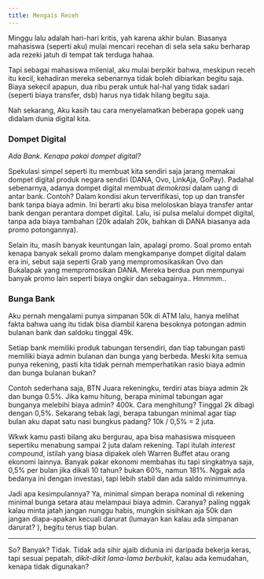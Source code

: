 ```yaml
---
title: Mengais Receh
---
```


Minggu lalu adalah hari-hari kritis, yah karena akhir bulan. Biasanya mahasiswa (seperti aku) mulai mencari recehan di sela sela saku berharap ada rezeki jatuh di tempat tak terduga hahaa.

Tapi sebagai mahasiswa milenial, aku mulai berpikir bahwa, meskipun receh itu kecil, kehadiran mereka sebenarnya tidak boleh dibiarkan begitu saja. Biaya sekecil apapun, dua ribu perak untuk hal-hal yang tidak sadari (seperti biaya transfer, dsb) harus nya tidak hilang begitu saja.

Nah sekarang, Aku kasih tau cara menyelamatkan beberapa gopek uang didalam dunia digital kita.

### Dompet Digital

*Ada Bank. Kenapa pakai dompet digital?*

Spekulasi simpel seperti itu membuat kita sendiri saja jarang memakai dompet digital produk negara sendiri (DANA, Ovo, LinkAja, GoPay). Padahal sebenarnya, adanya dompet digital membuat *demokrasi* dalam uang di antar bank. Contoh? Dalam kondisi akun terverifikasi, top up dan transfer bank tanpa biaya admin. Ini berarti aku bisa meloloskan biaya transfer antar bank dengan perantara dompet digital. Lalu, isi pulsa melalui dompet digital, tanpa ada biaya tambahan (20k adalah 20k, bahkan di DANA biasanya ada promo potongannya).

Selain itu, masih banyak keuntungan lain, apalagi promo. Soal promo entah kenapa banyak sekali promo dalam mengkampanye dompet digital dalam era ini, sebut saja seperti Grab yang mempromosikasikan Ovo dan Bukalapak yang mempromosikan DANA. Mereka berdua pun mempunyai banyak promo lain seperti biaya ongkir dan sebagainya.. Hmmmm..

### Bunga Bank

Aku pernah mengalami punya simpanan 50k di ATM lalu, hanya melihat fakta bahwa uang itu tidak bisa diambil karena besoknya potongan admin bulanan bank dan saldoku tinggal 49k.

Setiap bank memiliki produk tabungan tersendiri, dan tiap tabungan pasti memiliki biaya admin bulanan dan bunga yang berbeda. Meski kita semua punya rekening, pasti kita tidak pernah memperhatikan rasio biaya admin dan bunga bulanan bukan?

Contoh sederhana saja, BTN Juara rekeningku, terdiri atas biaya admin 2k dan bunga 0.5%. Jika kamu hitung, berapa minimal tabungan agar bunganya melebihi biaya admin? 400k. Cara menghitung? Tinggal 2k dibagi dengan 0,5%. Sekarang tebak lagi, berapa tabungan minimal agar tiap bulan aku dapat satu nasi bungkus padang? 10k / 0,5% = 2 juta.

Wkwk kamu pasti bilang aku bergurau, apa bisa mahasiswa misqueen sepertiku menabung sampai 2 juta dalam rekening. Tapi itulah *interest compound*, istilah yang biasa dipakek oleh Warren Buffet atau orang ekonomi lainnya. Banyak pakar ekonomi membahas itu tapi singkatnya saja, 0,5% per bulan jika dikali 10 tahun? bukan 60%, namun 181%. Nggak ada bedanya ini dengan investasi, tapi lebih stabil dan ada saldo minimumnya.

Jadi apa kesimpulannya? Ya, minimal simpan berapa nominal di rekening minimal bunga setara atau melampaui biaya admin. Caranya? paling nggak kalau minta jatah jangan nunggu habis, mungkin sisihkan aja 50k dan jangan diapa-apakan kecuali darurat (lumayan kan kalau ada simpanan darurat? ), begitu terus tiap bulan.

---

So? Banyak? Tidak. Tidak ada sihir ajaib didunia ini daripada bekerja keras, tapi sesuai pepatah, *dikit-dikit lama-lama berbukit*, kalau ada kemudahan, kenapa tidak digunakan?
